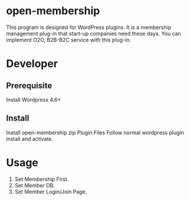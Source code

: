 # open-membership
This program is designed for WordPress plugins.
It is a membership management plug-in that start-up companies need these days.
You can implement O2O, B2B-B2C service with this plug-in.


# Developer
## Prerequisite
Install Wordpress 4.6+


## Install
Install open-membership.zip Plugin Files
Follow normal wordpress plugin install and activate.


# Usage
1) Set Membership First.
2) Set Member DB.
3) Set Member Login/Join Page.
